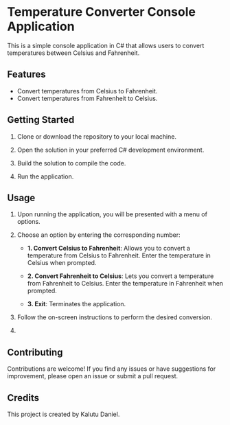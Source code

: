 # Temperature Converter Console Application
This is a simple console application in C# that allows users to convert temperatures between Celsius and Fahrenheit.

## Features
- Convert temperatures from Celsius to Fahrenheit.
- Convert temperatures from Fahrenheit to Celsius.

## Getting Started
1. Clone or download the repository to your local machine.

2. Open the solution in your preferred C# development environment.

3. Build the solution to compile the code.

4. Run the application.

## Usage
1. Upon running the application, you will be presented with a menu of options.

2. Choose an option by entering the corresponding number:

   - **1. Convert Celsius to Fahrenheit**: Allows you to convert a temperature from Celsius to Fahrenheit. Enter the temperature in Celsius when prompted.

   - **2. Convert Fahrenheit to Celsius**: Lets you convert a temperature from Fahrenheit to Celsius. Enter the temperature in Fahrenheit when prompted.

   - **3. Exit**: Terminates the application.

3. Follow the on-screen instructions to perform the desired conversion.
4. 
## Contributing
Contributions are welcome! If you find any issues or have suggestions for improvement, please open an issue or submit a pull request.

## Credits
This project is created by Kalutu Daniel.


